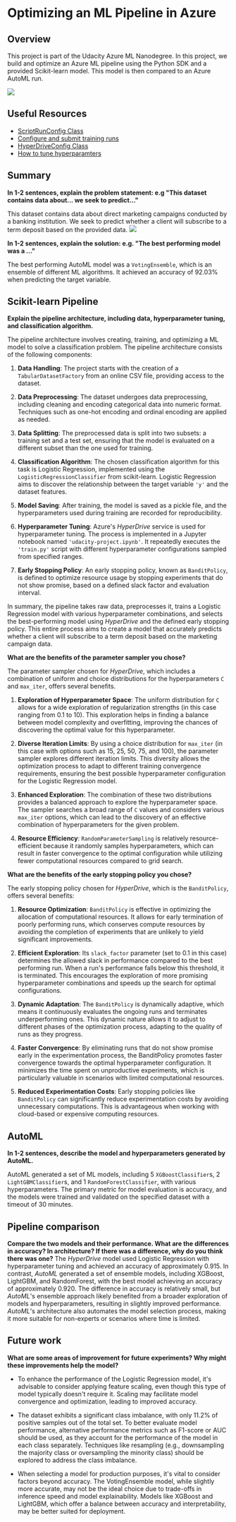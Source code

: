 # Optimizing an ML Pipeline in Azure

## Overview
This project is part of the Udacity Azure ML Nanodegree.
In this project, we build and optimize an Azure ML pipeline using the Python SDK and a provided Scikit-learn model.
This model is then compared to an Azure AutoML run.

![](images\creating-and-optimizing-an-ml-pipeline.png)

## Useful Resources
- [ScriptRunConfig Class](https://docs.microsoft.com/en-us/python/api/azureml-core/azureml.core.scriptrunconfig?view=azure-ml-py)
- [Configure and submit training runs](https://docs.microsoft.com/en-us/azure/machine-learning/how-to-set-up-training-targets)
- [HyperDriveConfig Class](https://docs.microsoft.com/en-us/python/api/azureml-train-core/azureml.train.hyperdrive.hyperdriveconfig?view=azure-ml-py)
- [How to tune hyperparamters](https://docs.microsoft.com/en-us/azure/machine-learning/how-to-tune-hyperparameters)


## Summary
**In 1-2 sentences, explain the problem statement: e.g "This dataset contains data about... we seek to predict..."**

This dataset contains data about direct marketing campaigns conducted by a banking institution. We seek to predict whether a client will subscribe to a term deposit based on the provided data.
<img src="https://github.com/d-kleine/AZMLND/blob/dev/project1_Optimizing-an-ML-Pipeline/images/creating-and-optimizing-an-ml-pipeline.png">

**In 1-2 sentences, explain the solution: e.g. "The best performing model was a ..."**

The best performing AutoML model was a `VotingEnsemble`, which is an ensemble of different ML algorithms. It achieved an accuracy of 92.03% when predicting the target variable.

## Scikit-learn Pipeline
**Explain the pipeline architecture, including data, hyperparameter tuning, and classification algorithm.**

The pipeline architecture involves creating, training, and optimizing a ML model to solve a classification problem. The pipeline architecture consists of the following components:

1. **Data Handling**: The project starts with the creation of a `TabularDatasetFactory` from an online CSV file, providing access to the dataset.


2. **Data Preprocessing**: The dataset undergoes data preprocessing, including cleaning and encoding categorical data into numeric format. Techniques such as one-hot encoding and ordinal encoding are applied as needed.

3. **Data Splitting**: The preprocessed data is split into two subsets: a training set and a test set, ensuring that the model is evaluated on a different subset than the one used for training.

4. **Classification Algorithm**: The chosen classification algorithm for this task is Logistic Regression, implemented using the `LogisticRegressionClassifier` from scikit-learn. Logistic Regression aims to discover the relationship between the target variable `'y'` and the dataset features.

5. **Model Saving**: After training, the model is saved as a pickle file, and the hyperparameters used during training are recorded for reproducibility.

6. **Hyperparameter Tuning**: Azure's *HyperDrive* service is used for hyperparameter tuning. The process is implemented in a Jupyter notebook named `'udacity-project.ipynb'`. It repeatedly executes the `'train.py'` script with different hyperparameter configurations sampled from specified ranges.

7. **Early Stopping Policy**: An early stopping policy, known as `BanditPolicy`, is defined to optimize resource usage by stopping experiments that do not show promise, based on a defined slack factor and evaluation interval.

In summary, the pipeline takes raw data, preprocesses it, trains a Logistic Regression model with various hyperparameter combinations, and selects the best-performing model using *HyperDrive* and the defined early stopping policy. This entire process aims to create a model that accurately predicts whether a client will subscribe to a term deposit based on the marketing campaign data.

**What are the benefits of the parameter sampler you chose?**

The parameter sampler chosen for *HyperDrive*, which includes a combination of uniform and choice distributions for the hyperparameters `C` and `max_iter`, offers several benefits. 

1. **Exploration of Hyperparameter Space**: The uniform distribution for `C` allows for a wide exploration of regularization strengths (in this case ranging from 0.1 to 10). This exploration helps in finding a balance between model complexity and overfitting, improving the chances of discovering the optimal value for this hyperparameter.

2. **Diverse Iteration Limits**: By using a choice distribution for `max_iter` (in this case with options such as 15, 25, 50, 75, and 100), the parameter sampler explores different iteration limits. This diversity allows the optimization process to adapt to different training convergence requirements, ensuring the best possible hyperparameter configuration for the Logistic Regression model.

3. **Enhanced Exploration**: The combination of these two distributions provides a balanced approach to explore the hyperparameter space. The sampler searches a broad range of `C` values and considers various `max_iter` options, which can lead to the discovery of an effective combination of hyperparameters for the given problem.

4. **Resource Efficiency**: `RandomParameterSampling` is relatively resource-efficient because it randomly samples hyperparameters, which can result in faster convergence to the optimal configuration while utilizing fewer computational resources compared to grid search.

**What are the benefits of the early stopping policy you chose?**

The early stopping policy chosen for *HyperDrive*, which is the `BanditPolicy`, offers several benefits:

1. **Resource Optimization**: `BanditPolicy` is effective in optimizing the allocation of computational resources. It allows for early termination of poorly performing runs, which conserves compute resources by avoiding the completion of experiments that are unlikely to yield significant improvements.

2. **Efficient Exploration**: Its `slack_factor` parameter (set to 0.1 in this case) determines the allowed slack in performance compared to the best performing run. When a run's performance falls below this threshold, it is terminated. This encourages the exploration of more promising hyperparameter combinations and speeds up the search for optimal configurations.

3. **Dynamic Adaptation**: The `BanditPolicy` is dynamically adaptive, which means it continuously evaluates the ongoing runs and terminates underperforming ones. This dynamic nature allows it to adjust to different phases of the optimization process, adapting to the quality of runs as they progress.

4. **Faster Convergence**: By eliminating runs that do not show promise early in the experimentation process, the BanditPolicy promotes faster convergence towards the optimal hyperparameter configuration. It minimizes the time spent on unproductive experiments, which is particularly valuable in scenarios with limited computational resources.

5. **Reduced Experimentation Costs**: Early stopping policies like `BanditPolicy` can significantly reduce experimentation costs by avoiding unnecessary computations. This is advantageous when working with cloud-based or expensive computing resources.


## AutoML
**In 1-2 sentences, describe the model and hyperparameters generated by AutoML.**

AutoML generated a set of ML models, including 5 `XGBoostClassifier`s, 2 `LightGBMClassifier`s, and 1 `RandomForestClassifier`, with various hyperparameters. The primary metric for model evaluation is accuracy, and the models were trained and validated on the specified dataset with a timeout of 30 minutes.

## Pipeline comparison

**Compare the two models and their performance. What are the differences in accuracy? In architecture? If there was a difference, why do you think there was one?**
The *HyperDrive* model used Logistic Regression with hyperparameter tuning and achieved an accuracy of approximately 0.915. In contrast, *AutoML* generated a set of ensemble models, including XGBoost, LightGBM, and RandomForest, with the best model achieving an accuracy of approximately 0.920. The difference in accuracy is relatively small, but *AutoML*'s ensemble approach likely benefited from a broader exploration of models and hyperparameters, resulting in slightly improved performance. *AutoML*'s architecture also automates the model selection process, making it more suitable for non-experts or scenarios where time is limited.

## Future work

**What are some areas of improvement for future experiments? Why might these improvements help the model?**
- To enhance the performance of the Logistic Regression model, it's advisable to consider applying feature scaling, even though this type of model typically doesn't require it. Scaling may facilitate model convergence and optimization, leading to improved accuracy.

- The dataset exhibits a significant class imbalance, with only 11.2% of positive samples out of the total set. To better evaluate model performance, alternative performance metrics such as F1-score or AUC should be used, as they account for the performance of the model in each class separately. Techniques like resampling (e.g., downsampling the majority class or oversampling the minority class) should be explored to address the class imbalance.

- When selecting a model for production purposes, it's vital to consider factors beyond accuracy. The VotingEnsemble model, while slightly more accurate, may not be the ideal choice due to trade-offs in inference speed and model explainability. Models like XGBoost and LightGBM, which offer a balance between accuracy and interpretability, may be better suited for deployment.
